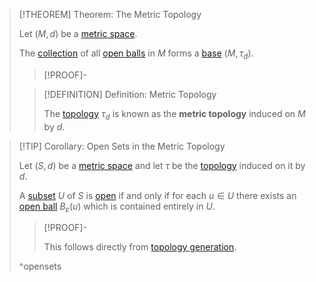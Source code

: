 >[!THEOREM] Theorem: The Metric Topology
>
>Let $(M,d)$ be a [metric space](Metric%20Space.md).
>
>The [collection](../../../Set%20Theory/Collections/Collection.md) of all [open balls](Open%20Ball.md) in $M$ forms a [base](../Bases/Base%20for%20a%20Topological%20Space.md) $(M, \tau_d)$.
>
>>[!PROOF]-
>>
>>
>>
>
>>[!DEFINITION] Definition: Metric Topology
>>
>>The [topology](../Topology.md) $\tau_d$ is known as the **metric topology** induced on $M$ by $d$.
>>
>

>[!TIP] Corollary: Open Sets in the Metric Topology
>
>Let $(S,d)$ be a [metric space](Metric%20Space.md) and let $\tau$ be the [topology](The%20Metric%20Topology.md) induced on it by $d$.
>
>A [subset](../../../Set%20Theory/Subset.md) $U$ of $S$ is [open](../Open%20Sets/Open%20Subset.md) if and only if for each $u \in U$ there exists an [open ball](Open%20Ball.md) $B_\varepsilon (u)$ which is contained entirely in $U$.
>
>>[!PROOF]-
>>
>>This follows directly from [topology generation](../Bases/Topology%20Generation.md).
>>
>
>^opensets
>